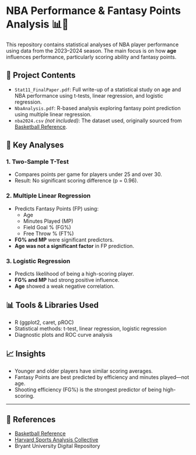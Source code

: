 # NBA Performance & Fantasy Points Analysis 📊🏀

This repository contains statistical analyses of NBA player performance using data from the 2023–2024 season. The main focus is on how **age** influences performance, particularly scoring ability and fantasy points.

## 📁 Project Contents

- `Stat11_FinalPaper.pdf`: Full write-up of a statistical study on age and NBA performance using t-tests, linear regression, and logistic regression.
- `NbaAnalysis.pdf`: R-based analysis exploring fantasy point prediction using multiple linear regression.
- `nba2024.csv` *(not included)*: The dataset used, originally sourced from [Basketball Reference](https://www.basketball-reference.com/).

## 📌 Key Analyses

### 1. Two-Sample T-Test
- Compares points per game for players under 25 and over 30.
- Result: No significant scoring difference (p = 0.96).

### 2. Multiple Linear Regression
- Predicts Fantasy Points (FP) using:
  - Age
  - Minutes Played (MP)
  - Field Goal % (FG%)
  - Free Throw % (FT%)
- **FG% and MP** were significant predictors.
- **Age was not a significant factor** in FP prediction.

### 3. Logistic Regression
- Predicts likelihood of being a high-scoring player.
- **FG% and MP** had strong positive influence.
- **Age** showed a weak negative correlation.

## 📊 Tools & Libraries Used

- R (ggplot2, caret, pROC)
- Statistical methods: t-test, linear regression, logistic regression
- Diagnostic plots and ROC curve analysis

## 📈 Insights

- Younger and older players have similar scoring averages.
- Fantasy Points are best predicted by efficiency and minutes played—not age.
- Shooting efficiency (FG%) is the strongest predictor of being high-scoring.

---

## 📎 References

- [Basketball Reference](https://www.basketball-reference.com/)
- [Harvard Sports Analysis Collective](https://harvardsportsanalysis.org/)
- Bryant University Digital Repository
